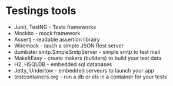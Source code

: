 # Testings tools

- Junit, TestNG  - Tests frameworks
- Mockito - mock framework
- Assertj - readable assertion librairy
- Wiremock - lauch a simple JSON Rest server
- dumbster.smtp.SimpleSmtpServer - simple smtp to test mail 
- MakeItEasy - create makers (builders) to build your test data
- H2, HSQLDB - embedded sql databases
- Jetty, Undertow - embedded serveurs to launch your app
- testcontainers.org - run a db or els in a container for your tests


